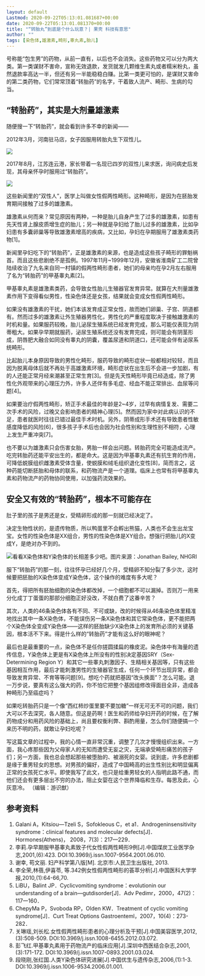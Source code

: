 ```yaml
---
layout: default
Lastmod: 2020-09-22T05:13:01.081687+00:00
date: 2020-09-22T05:13:01.081370+00:00
title: "“转胎丸”到底是个什么玩意？| 果壳 科技有意思"
author: ""
tags: [染色体,雄激素,畸形,睾丸素,胎儿]
---
```


号称能“包生男”的药物，从前一直有，以后也不会消失。这些药物又可以分为两大类。第一类谋财不害命，宣称无效退款，发货就发几颗维生素丸或者糯米粉丸，虽然退款率高达一半，但还有另一半能稳稳白赚。比第一类更可怕的，是谋财又害命的第二类药物，它们常常顶着“转胎药”的名字，干着致人流产、畸形、生病的勾当。

“转胎药”，其实是大剂量雄激素
---------------

随便搜一下“转胎药”，就会看到许多不幸的新闻——

2012年3月，河南驻马店，女子因服用转胎丸生下双性儿。

![](https://images.weserv.nl/?url=https%3A//1-im.guokr.com/8Trde1eaoQAx9DWXIX1ESc8cc8H6rzLsjPjJhcOn3dKjAwAAxgEAAFBO.png%3FimageView2/1/w/555/h/270)

2017年8月，江苏连云港，家长带着一名现已四岁的双性儿来求医，询问病史后发现，其母亲怀孕时服用过“转胎药”。

![](https://images.weserv.nl/?url=https%3A//2-im.guokr.com/t6RpvdziERn3fKIJVWto5249Vm0MO6BFBfMH0rozX5znAwAAGgEAAFBO.png%3FimageView2/1/w/555/h/156)

这些新闻里的“双性人”，医学上叫做女性假两性畸形。这种畸形，是因为在胚胎发育期间接触了过多的雄激素。

雄激素从何而来？常见原因有两种，一种是胎儿自身产生了过多的雄激素，如患有先天性肾上腺皮质增生症的胎儿；另一种就是孕妇给了胎儿过多的雄激素，比如孕妇患有多囊卵巢等导致雄激素增高的疾病，又比如，孕妇在孕期服用了雄激素类药物\[1\]。

新闻里孕妇吃下的“转胎药”，正是雄激素的来源，也是造成这些孩子畸形的罪魁祸首。而且这些悲剧绝不是孤例。1997年11月~1999年12月，安徽省淮南矿工二院曾陆续收治了九名来自同一村镇的假两性畸形患者，她们的母亲均在孕2月左右服用了名为“转胎药”的甲基睾丸素\[2\]。

甲基睾丸素是雄激素类药，会导致女性胎儿生殖器官发育异常。就算在大剂量雄激素作用下变得看似男性，性染色体还是女孩，结果就会变成女性假两性畸形。

如果没有雄激素的干扰，她们本该发育成正常女性，故而她们卵巢、子宫、阴道都有。然而过多的雄激素让外生殖器男性化，男性化的严重程度取决于接触雄激素的时机和量。如果服药较晚，胎儿泌尿生殖系统已经发育完成，那么可能仅表现为阴蒂粗大。如果孕早期就服药，泌尿生殖系统还没有发育完成，则可能会有阴茎形成，阴唇肥大融合如同没有睾丸的阴囊，覆盖尿道和阴道口，还可能会伴有泌尿系统畸形。

比起胎儿本身原因导致的男性化畸形，服药导致的畸形症状一般都相对较轻，而且因为脱离母体后就不再处于高雄激素环境，畸形症状在出生后不会进一步加剧，有的人还能正常月经来潮甚至正常生育\[3\]。但是先天性畸形毕竟已经造成，除了男性化外观带来的心理压力外，许多人还伴有多毛症、经血不能正常排出、血尿等问题\[4\]。

如果要治疗假两性畸形，矫正手术最佳的年龄是2~4岁，过早有病情复发、需要二次手术的风险，过晚又会影响患者的精神心理\[5\]。然而因为家中对此病认识的不足，患者就医时往往已错过最佳手术时机。另外，阴蒂成形手术还有导致患者性敏感度降低的风险\[6\]，很多孩子手术后也会因为社会性别和生理性别不相符，心理上发生严重冲突\[7\]。

也不要以为雄激素只会伤害女胎，男胎一样会出问题。转胎药完全可能造成流产。吃完转胎药还能平安出生的，都是命大。这是因为甲基睾丸素还有抗生育的作用，可降低蜕膜组织雌激素受体含量，使蜕膜和绒毛组织退化变性\[8\]，简而言之，这种药能切断胚胎和母体的联系，和药物流产是一个道理。临床上也常有将甲基睾丸素和药物流产的药物协同使用，以加强药流效果的。

安全又有效的“转胎药”，根本不可能存在
-------------------

肚子里的孩子是男还是女，受精卵形成的那一刻就已经决定了。

决定生物性状的，是遗传物质，所以鸭蛋里不会孵出熊猫，人类也不会生出龙宝宝。女性的性染色体是XX组合，男性的性染色体是XY组合。想强行把胎儿的X变成Y，是绝对办不到的。

![](https://images.weserv.nl/?url=https%3A//3-im.guokr.com/0lSlGxgGIQkSQVA_Ja0U3Gxo0tPNIxuBCIXElrbkhpEXBAAAagMAAFBO.png%3FimageView2/1/w/555/h/463)看看X染色体和Y染色体的长相差多少吧。图片来源：Jonathan Bailey, NHGRI

服下“转胎药”的那一刻，往往怀孕已经好几个月，受精卵不知分裂了多少次，这时候要把胚胎的X染色体变成Y染色体，这个操作的难度有多大呢？

首先，得把所有胚胎细胞的染色体都改掉，一个细胞都不可以漏掉。否则万一用来分化成丁丁蛋蛋的那部分细胞正好没改，不就白费了这番辛苦？

其次，人类的46条染色体各有不同、不可或缺，改的时候得从46条染色体里精准地找出其中一条X染色体，不能误伤另一条X染色体和其它常染色体，更不能把两个X染色体全变成Y染色体——这样的胚胎缺少X染色体上的发育所必须的关键基因，根本活不下来。得是什么样的“转胎药”才能有这么好的眼神呢？

最后也是最重要的一点，染色体不是任你搓圆揉扁的橡皮泥。染色体中有海量的遗传信息，Y染色体上更是有X染色体上所没有的性别决定基因SRY（Sex-Determining Region Y）和其它一些睾丸刺激因子、生精相关基因等，只有这些基因相互作用，最后才能刺激男性的生殖器官生成，任何一个环节出现异常，都会导致发育异常、不育等等问题\[9\]。想吃个药就把基因“改头换面”？怎么可能。退一万步说，要真有这么强大的药，你不怕它把整个基因组修改得面目全非，造成各种畸形乃至癌症吗？

如果吃转胎药只是一个像“西红柿炒蛋里要不要加糖”一样无可无不可的问题，我们大可以不去深究，各人随意。但这是药啊！医生和药师给孕妇开药的时候，在了解药物成分和用药风险的基础上，尚且要权衡利弊、斟酌用量，怎么你们随便搞一个来历不明的药，就敢让孕妇吃呢？

写这篇文章的过程中，我的心情一直非常沉重，调整了几次才慢慢组织出来。一方面，我心疼那些因为父母家人的无知而遭受无妄之灾，无端承受畸形痛苦的孩子们；另一方面，我也总会想起那些被堕胎的、被溺死的女婴。说到底，许多悲剧都是缘于重男轻女的思想。对男孩的偏好，造成了中国畸高的出生性别比和明显偏离正常的女孩死亡水平。即使我写了此文，也只是给重男轻女的人指明此路不通，而他们还会有更多层出不穷的办法，阻止女婴在这个世界降临和生存。每思及此，心灰意冷。 （编辑：游识猷） 

参考资料
----

1.  Galani A，Kitsiou—Tzeli S，Sofokleous C，et a1．Androgeninsensitivity syndrome：clinical features and molecular defects\[J\]．Hormones(Athens)， 2008，7(3)：217—229．
2.  李莉.孕早期服甲基睾丸素致子代女性假两性畸形9例\[J\].中国煤炭工业医学杂志,2001,(6):423. DOI:10.3969/j.issn.1007-9564.2001.06.010.
3.  谢幸, 苟文丽. 妇产科学第八版\[M\]. 北京市:人民卫生出版社, 2013.
4.  李全荣,林蓓,伊喜苓, 等.342例女性假两性畸形的荟萃分析\[J\].中国医科大学学报,2010,(1):64-66,70.
5.  LiBU，Balint JP．Cyclicvomiting syndrome：evolutionin our understanding of a brain—gutdisorder\[J\]．Adv Pedimr，2000，47(2)： 117一160．
6.  ChepyMa P，Svoboda RP，Olden KW．Treatment of cyclic vomiting syndrome\[J\]．Curt Treat Options Gastroenteml，2007，10(4)：273- 282．
7.  关琳瑶,刘长松.女性假两性畸形患者的心理分析及干预\[J\].中国美容医学,2012,(3):508-509. DOI:10.3969/j.issn.1008-6455.2012.03.072.
8.  彭飞红.甲基睾丸素用于药物流产的临床应用\[J\].深圳中西医结合杂志,2001,(3):171-172. DOI:10.3969/j.issn.1007-0893.2001.03.024.
9.  段晓刚,张红国.人类Y染色体研究进展\[J\].中国优生与遗传杂志,2006,(1):1-3. DOI:10.3969/j.issn.1006-9534.2006.01.001.

